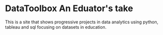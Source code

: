 # DataToolbox An Eduator's take
This is a site that shows progressive projects in data analytics using python, tableau and sql focusing on datasets in education.
